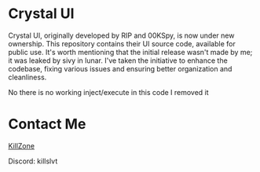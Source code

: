 # Crystal UI

Crystal UI, originally developed by RIP and 00KSpy, is now under new ownership. 
This repository contains their UI source code, available for public use. 
It's worth mentioning that the initial release wasn't made by me; it was leaked by sivy in lunar. 
I've taken the initiative to enhance the codebase, fixing various issues and ensuring better organization and cleanliness.

No there is no working inject/execute in this code I removed it

# Contact Me
[KillZone](https://discord.gg/ESzxG5S4Y2)

Discord: killslvt

